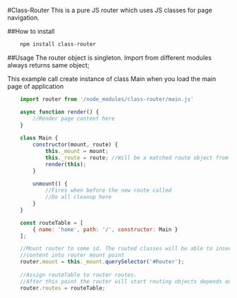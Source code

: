 #Class-Router
This is a pure JS router which uses JS classes for page navigation.

##How to install
```bash
    npm install class-router
```

##Usage
The router object is singleton.
Import from different modules always returns same object;

This example call create instance of class Main when you load the main page of application 

```javascript
    import router from '/node_modules/class-router/main.js'

    async function render() {
        //Render page content here 
    }   
    
    class Main {
        constructor(mount, route) {
            this._mount = mount;
            this._route = route; //Will be a matched route object from routeTable
            render(this);
        }
        
        unmount() {
            //Fires when before the new route called
            //Do all cleanup here 
        }       
    }

    const routeTable = [
        { name: 'home', path: '/', constructor: Main }
    ];

    //Mount router to some id. The routed classes will be able to insert
    //content into router mount point   
    router.mount = this._mount.querySelector('#Router');
    
    //Assign routeTable to router routes.
    //After this point the router will start routing objects depends on location path
    router.routes = routeTable;
```

